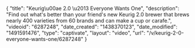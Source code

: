{
    "title": "Keurig\u00ae 2.0 \u2013 Everyone Wants One",
    "description": "Find out what's better than your friend's new Keurig 2.0 brewer that brews nearly 400 varieties from 60 brands and can make a cup or carafe.",
    "videoid": "6287248",
    "date_created": "1438370123",
    "date_modified": "1491591476",
    "type": "captivate",
    "layout": "video",
    "url": "\/v\/keurig-2-0-everyone-wants-one\/6287248"
}